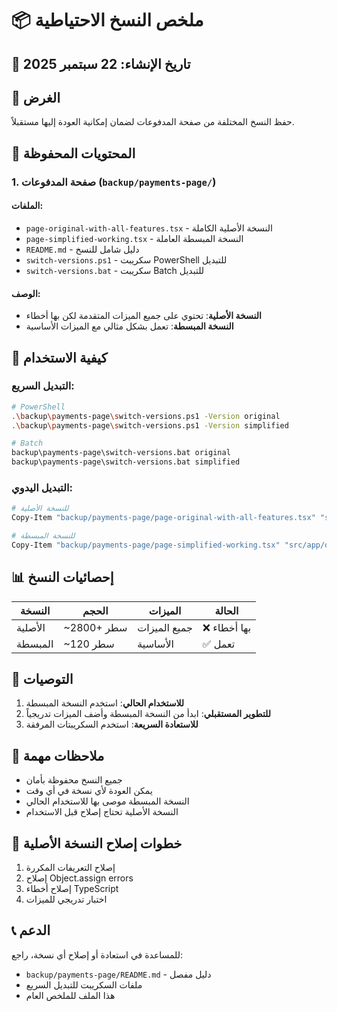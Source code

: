 # 📦 ملخص النسخ الاحتياطية

## 📅 تاريخ الإنشاء: 22 سبتمبر 2025

## 🎯 الغرض
حفظ النسخ المختلفة من صفحة المدفوعات لضمان إمكانية العودة إليها مستقبلاً.

## 📁 المحتويات المحفوظة

### 1. صفحة المدفوعات (`backup/payments-page/`)

#### الملفات:
- `page-original-with-all-features.tsx` - النسخة الأصلية الكاملة
- `page-simplified-working.tsx` - النسخة المبسطة العاملة
- `README.md` - دليل شامل للنسخ
- `switch-versions.ps1` - سكريبت PowerShell للتبديل
- `switch-versions.bat` - سكريبت Batch للتبديل

#### الوصف:
- **النسخة الأصلية**: تحتوي على جميع الميزات المتقدمة لكن بها أخطاء
- **النسخة المبسطة**: تعمل بشكل مثالي مع الميزات الأساسية

## 🔄 كيفية الاستخدام

### التبديل السريع:
```bash
# PowerShell
.\backup\payments-page\switch-versions.ps1 -Version original
.\backup\payments-page\switch-versions.ps1 -Version simplified

# Batch
backup\payments-page\switch-versions.bat original
backup\payments-page\switch-versions.bat simplified
```

### التبديل اليدوي:
```bash
# للنسخة الأصلية
Copy-Item "backup/payments-page/page-original-with-all-features.tsx" "src/app/dashboard/admin/payments/page.tsx"

# للنسخة المبسطة
Copy-Item "backup/payments-page/page-simplified-working.tsx" "src/app/dashboard/admin/payments/page.tsx"
```

## 📊 إحصائيات النسخ

| النسخة | الحجم | الميزات | الحالة |
|--------|-------|---------|--------|
| الأصلية | ~2800+ سطر | جميع الميزات | ❌ بها أخطاء |
| المبسطة | ~120 سطر | الأساسية | ✅ تعمل |

## 🎯 التوصيات

1. **للاستخدام الحالي**: استخدم النسخة المبسطة
2. **للتطوير المستقبلي**: ابدأ من النسخة المبسطة وأضف الميزات تدريجياً
3. **للاستعادة السريعة**: استخدم السكريبتات المرفقة

## 📝 ملاحظات مهمة

- جميع النسخ محفوظة بأمان
- يمكن العودة لأي نسخة في أي وقت
- النسخة المبسطة موصى بها للاستخدام الحالي
- النسخة الأصلية تحتاج إصلاح قبل الاستخدام

## 🔧 خطوات إصلاح النسخة الأصلية

1. إصلاح التعريفات المكررة
2. إصلاح Object.assign errors
3. إصلاح أخطاء TypeScript
4. اختبار تدريجي للميزات

## 📞 الدعم

للمساعدة في استعادة أو إصلاح أي نسخة، راجع:
- `backup/payments-page/README.md` - دليل مفصل
- ملفات السكريبت للتبديل السريع
- هذا الملف للملخص العام
